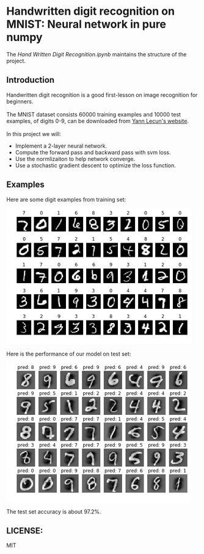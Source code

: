 # Handwritten digit recognition on MNIST: Neural network in pure numpy

The *Hand Written Digit Recognition.ipynb* maintains the structure of the project.

## Introduction

Handwritten digit recognition is a good first-lesson on image recognition for beginners.
<br />  
The MNIST dataset consists 60000 training examples and 10000 test examples, of digits 0-9, can be downloaded from [Yann Lecun's website](http://yann.lecun.com/exdb/mnist/).
<br />  
In this project we will:

- Implement a 2-layer neural network.
- Compute the forward pass and backward pass with svm loss.
- Use the normlizaiton to help network converge.
- Use a stochastic gradient descent to optimize the loss function.


## Examples

Here are some digit examples from training set:

<img src = "img/trsetimg.png">

Here is the performance of our model on test set:

<img src = "img/predimg.png">

The test set accuracy is about 97.2%.

## LICENSE:

MIT

